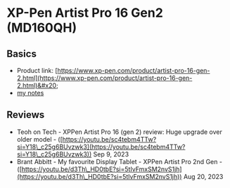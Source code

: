 # XP-Pen Artist Pro 16 Gen2 (MD160QH)

## Basics

* Product link: [https://www.xp-pen.com/product/artist-pro-16-gen-2.html](https://www.xp-pen.com/product/artist-pro-16-gen-2.html)&#x20;
* [my notes](../../../7p-notes/7p-notes-xp-pen/7p-notes-xp-pen-artist-pro-16-2nd-gen-md160qh.md)  &#x20;

## Reviews

* Teoh on Tech - XPPen Artist Pro 16 (gen 2) review: Huge upgrade over older model - ([https://youtu.be/sc4tebm4TTw?si=Y18\_c25g6BUvzwk3](https://youtu.be/sc4tebm4TTw?si=Y18\_c25g6BUvzwk3)) Sep 9, 2023
* Brant Abbitt - My favourite Display Tablet - XPPen Artist Pro 2nd Gen - ([https://youtu.be/d3Th\_HD0tbE?si=5tIvFmxSM2nvS1jh](https://youtu.be/d3Th\_HD0tbE?si=5tIvFmxSM2nvS1jh)) Aug 20, 2023

